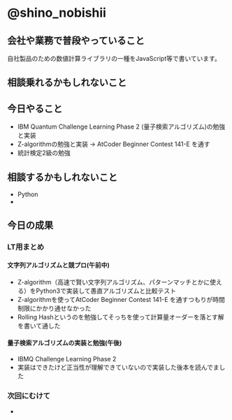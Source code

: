 # @shino_nobishii

## 会社や業務で普段やっていること

自社製品のための数値計算ライブラリの一種をJavaScript等で書いています。

## 相談乗れるかもしれないこと

## 今日やること

* IBM Quantum Challenge Learning Phase 2 (量子検索アルゴリズム)の勉強と実装
* Z-algorithmの勉強と実装 -> AtCoder Beginner Contest 141-E を通す
* 統計検定2級の勉強

## 相談するかもしれないこと

* Python
* 

## 今日の成果

### LT用まとめ

#### 文字列アルゴリズムと競プロ(午前中)

* Z-algorithm（高速で賢い文字列アルゴリズム、パターンマッチとかに使える）をPython3で実装して愚直アルゴリズムと比較テスト
* Z-algorithmを使ってAtCoder Beginner Contest 141-E を通すつもりが時間制限にかかり通せなかった
* Rolling Hashというのを勉強してそっちを使って計算量オーダーを落とす解を書いて通した
  
#### 量子検索アルゴリズムの実装と勉強(午後)

* IBMQ Challenge Learning Phase 2
* 実装はできたけど正当性が理解できていないので実装した後本を読んでました

### 次回にむけて

* 
